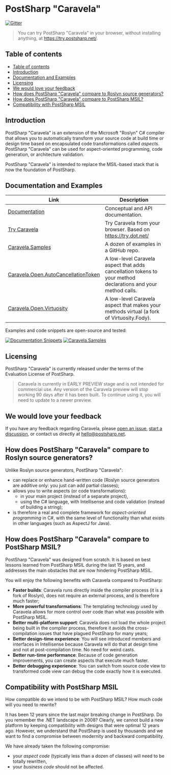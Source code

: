 # PostSharp "Caravela"

[![Gitter](https://badges.gitter.im/postsharp/caravela.svg)](https://gitter.im/postsharp/caravela?utm_source=badge&utm_medium=badge&utm_campaign=pr-badge)

> You can try PostSharp "Caravela" in your browser, without installing anything, at <https://try.postsharp.net/>.

## Table of contents

- [Table of contents](#table-of-contents)
- [Introduction](#introduction)
- [Documentation and Examples](#documentation-and-examples)
- [Licensing](#licensing)
- [We would love your feedback](#we-would-love-your-feedback)
- [How does PostSharp "Caravela" compare to Roslyn source generators?](#how-does-postsharp-caravela-compare-to-roslyn-source-generators)
- [How does PostSharp "Caravela" compare to PostSharp MSIL?](#how-does-postsharp-caravela-compare-to-postsharp-msil)
- [Compatibility with PostSharp MSIL](#compatibility-with-postsharp-msil)

## Introduction

PostSharp "Caravela" is an extension of the Microsoft "Roslyn" C# compiler that allows you to automatically transform your source code at build time
or design time based on encapsulated code transformations called _aspects_. PostSharp "Caravela" can be used for aspect-oriented programming,
code generation, or architecture validation.

PostSharp "Caravela" is intended to replace the MSIL-based stack that is now the foundation of PostSharp.

## Documentation and Examples

| Link                                                              | Description |
|-------------------------------------------------------------------|------------------------
| [Documentation](https://doc.postsharp.net) | Conceptual and API documentation.
| [Try Caravela](https://try.postsharp.net) | Try Caravela from your browser. Based on https://try.dot.net/ |
| [Caravela.Samples](https://github.com/postsharp/Caravela.Samples) | A dozen of examples in a GitHub repo. |
|[Caravela.Open.AutoCancellationToken](https://github.com/postsharp/Caravela.Open.AutoCancellationToken) | A low-level Caravela aspect that adds cancellation tokens to your method declarations and your method calls.
| [Caravela.Open.Virtuosity](https://github.com/postsharp/Caravela.Open.Virtuosity) | A low-level Caravela aspect that makes your methods virtual (a fork of Virtuosity.Fody).

Examples and code snippets are open-source and tested: 

[![Documentation Snippets](https://github.com/postsharp/Caravela/actions/workflows/main.yml/badge.svg)](https://github.com/postsharp/Caravela/actions/workflows/main.yml) [![Caravela.Samples](https://github.com/postsharp/Caravela.Samples/actions/workflows/main.yml/badge.svg)](https://github.com/postsharp/Caravela.Samples/actions/workflows/main.yml)


## Licensing

PostSharp "Caravela" is currently released under the terms of the Evaluation License of PostSharp.

> Caravela is currently in EARLY PREVIEW stage and is not intended for commercial use.
> Any version of the Caravela preview will stop working 90 days after it has been built.
> To continue using it, you will need to update to a newer preview.

## We would love your feedback

If you have any feedback regarding Caravela, please [open an issue](https://github.com/postsharp/Caravela/issues/new),
 [start a discussion](https://github.com/postsharp/Caravela/discussions/new), or contact us directly at hello@postsharp.net.

## How does PostSharp "Caravela" compare to Roslyn source generators?

Unlike Roslyn source generators, PostSharp "Caravela":

- can replace or enhance hand-written code (Roslyn source generators are additive only: you just can add partial classes);
- allows you to write aspects (or code transformations):
  - in your main project (instead of a separate project),
  - using the C# language, with Intellisense and code validation (instead of building a string);
- is therefore a real and complete framework for _aspect-oriented programming_ in C#, with the same level of functionality
    than what exists in other languages (such as AspectJ for Java).

## How does PostSharp "Caravela" compare to PostSharp MSIL?

PostSharp "Caravela" was designed from scratch. It is based on best lessons learned from PostSharp MSIL during the last 15 years,
and addresses the main obstacles that are now hindering PostSharp MSIL.

You will enjoy the following benefits with Caravela compared to PostSharp:

- **Faster builds**: Caravela runs directly inside the compiler process (it is a fork of Roslyn), does not require an external process,
  and is therefore much faster;
- **More powerful transformations**: The templating technology used by Caravela allows for more control over code than what was possible
  with PostSharp MSIL.
- **Better multi-platform support**: Caravela does not load the whole project being built in the compiler process, therefore it avoids the
  cross-compilation issues that have plagued PostSharp for many years;
- **Better design-time experience**: You will see introduced members and interfaces in Intellisense because Caravela will do that
  at design time and not at post-compilation time. No need for weird casts.
- **Better run-time performance**: Because of code generation improvements, you can create aspects that execute much faster.
- **Better debugging experience**:  You can switch from source code view to transformed code view can debug the code exactly
  how it is executed.

## Compatibility with PostSharp MSIL

How compatible do we intend to be with PostSharp MSIL? How much code will you need to rewrite?

It has been 12 years since the last major breaking change in PostSharp. Do you remember the .NET landscape in 2008? Clearly,
we cannot build a new platform by keeping compatibility with designs that were optimal 12 years ago. However, we understand that
PostSharp is used by thousands and we want to find a compromise between modernity and backward compatibility.

We have already taken the following compromise:

- your _aspect code_ (typically less than a dozen of classes) will need to be totally rewritten,
- your _business code_ should not be affected.
